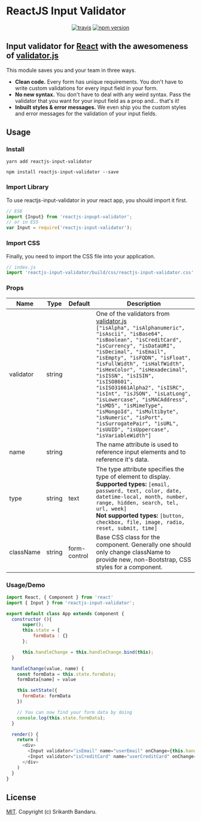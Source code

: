 
# ReactJS Input Validator

<p align="center">
  <a href="https://travis-ci.org/srikanthbandaru/reactjs-input-validator"><img src="https://travis-ci.org/srikanthbandaru/reactjs-input-validator.svg?branch=master" alt="travis"></a>
  <a href="https://www.npmjs.com/package/reactjs-input-validator"><img src="https://badge.fury.io/js/reactjs-input-validator.svg" alt="npm version"></a>
</p>

## Input validator for [React][react-website] with the awesomeness of [validator.js][validatorjs-website]
This module saves you and your team in three ways.
- **Clean code.** Every form has unique requirements. You don't have to write custom validations for every input field in your form.  
- **No new syntax.** You don't have to deal with any weird syntax. Pass the validator that you want for your input field as a prop and... that's it!
- **Inbuilt styles & error messages.** We even ship you the custom styles and error messages for the validation of your input fields.

## Usage
### Install
```
yarn add reactjs-input-validator
```
```
npm install reactjs-input-validator --save
```
### Import Library
To use reactjs-input-validator in your react app, you should import it first.

```js
// ES6
import {Input} from 'reactjs-inpupt-validator';
// or in ES5
var Input = require('reactjs-input-validator');
```
### Import CSS
Finally, you need to import the CSS file into your application.
```js
// index.js
import 'reactjs-input-validator/build/css/reactjs-input-validator.css'
```
### Props
| Name      | Type   | Default      | Description                                                                                                                                                                                                                                                                                                                                                                                                                                                                                                                                                                        |
| --------- | ------ | ------------ | ---------------------------------------------------------------------------------------------------------------------------------------------------------------------------------------------------------------------------------------------------------------------------------------------------------------------------------------------------------------------------------------------------------------------------------------------------------------------------------------------------------------------------------------------------------------------------------- |
| validator | string |              | One of the validators from [validator.js][validatorjs-website] <br /> `["isAlpha", "isAlphanumeric", "isAscii", "isBase64", "isBoolean", "isCreditCard", "isCurrency", "isDataURI", "isDecimal", "isEmail", "isEmpty", "isFQDN", "isFloat", "isFullWidth", "isHalfWidth", "isHexColor", "isHexadecimal", "isISSN", "isISIN", "isISO8601", "isISO31661Alpha2", "isISRC", "isInt", "isJSON", "isLatLong", "isLowercase", "isMACAddress", "isMD5", "isMimeType", "isMongoId", "isMultibyte", "isNumeric", "isPort", "isSurrogatePair", "isURL", "isUUID", "isUppercase", "isVariableWidth"]` |
| name      | string |              | The name attribute is used to reference input elements and to reference it's data.                                                                                                                                                                                                                                                                                                                                                                                                                                                                                                 |
| type      | string | text         | The type attribute specifies the type of  element to display. **Supported types:** `[email, password, text, color, date, datetime-local, month, number, range, hidden, search, tel, url, week]` <br/> **Not supported types:** `[button, checkbox, file, image, radio, reset, submit, time]`                                                                                                                                                                                                                                                                                                     |
| className | string | form-control | Base CSS class for the component. Generally one should only change className to provide new, non-Bootstrap, CSS styles for a component.                                                                                                                                                                                                                                                                                                                                                                                                                                            |
### Usage/Demo
```js
import React, { Component } from 'react'
import { Input } from 'reactjs-input-validator';

export default class App extends Component {
  constructor (){
      super();
      this.state = {
          formData : {}
      };

      this.handleChange = this.handleChange.bind(this);
  }

  handleChange(value, name) {
    const formData = this.state.formData;
    formData[name] = value

    this.setState({
      formData: formData
    })

    // You can now find your form data by doing
    console.log(this.state.formData);
  }

  render() {
    return (
      <div>
        <Input validator="isEmail" name="userEmail" onChange={this.handleChange} />
        <Input validator="isCreditCard" name="userCreditCard" onChange={this.handleChange} type="number" />
      </div>
    )
  }
}

```
## License

[MIT](LICENSE). Copyright (c) Srikanth Bandaru.

[react-website]: https://reactjs.org
[validatorjs-website]: https://github.com/chriso/validator.js

